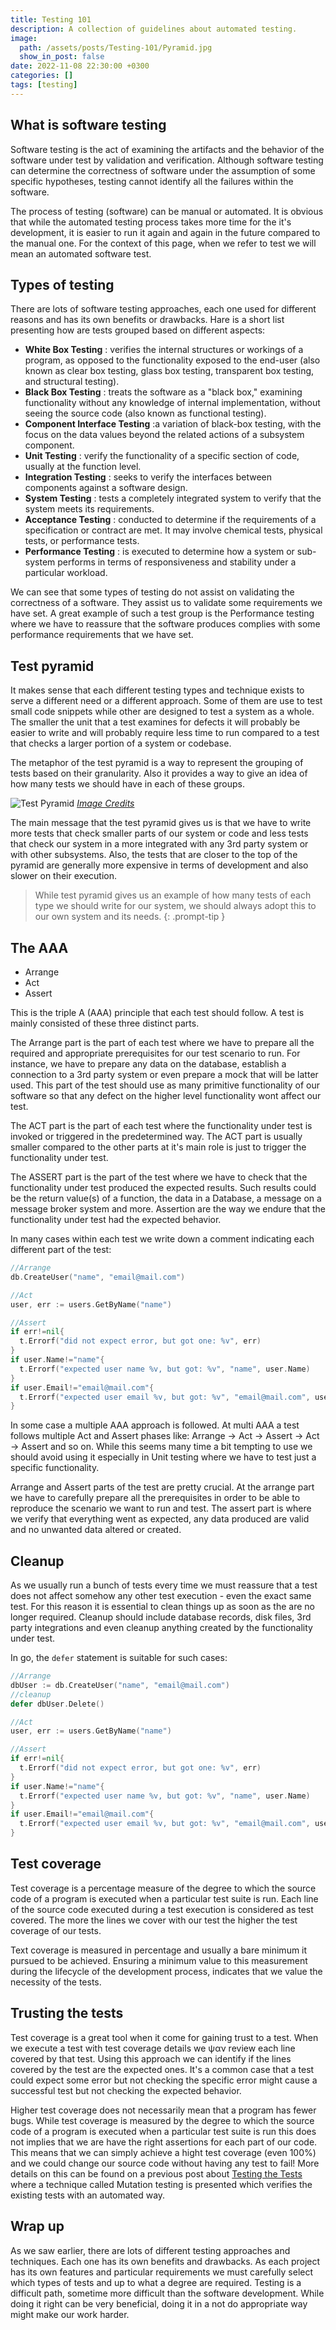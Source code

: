 ```yaml
---
title: Testing 101
description: A collection of guidelines about automated testing.
image:
  path: /assets/posts/Testing-101/Pyramid.jpg
  show_in_post: false
date: 2022-11-08 22:30:00 +0300
categories: []
tags: [testing]
---
```


## What is software testing

Software testing is the act of examining the artifacts and the behavior of the software under test by validation and 
verification. Although software testing can determine the correctness of software under the assumption of some specific 
hypotheses, testing cannot identify all the failures within the software.

The process of testing (software) can be manual or automated. It is obvious that while the automated testing process 
takes more time for the it's development, it is easier to run it again and again in the future compared to the manual
one. For the context of this page, when we refer to test we will mean an automated software test.

## Types of testing

There are lots of software testing approaches, each one used for different reasons and has its own benefits or
drawbacks. Hare is a short list presenting how are tests grouped based on different aspects: 

 - **White Box Testing** : verifies the internal structures or workings of a program, as opposed to the 
functionality exposed to the end-user (also known as clear box testing, glass box testing, transparent box 
testing, and structural testing).
 - **Black Box Testing** : treats the software as a "black box," examining functionality without any knowledge of 
internal implementation, without seeing the source code (also known as functional testing). 
 - **Component Interface Testing** :a variation of black-box testing, with the focus on the data values beyond
the related actions of a subsystem component.
 - **Unit Testing** : verify the functionality of a specific section of code, usually at the function level.
 - **Integration Testing** : seeks to verify the interfaces between components against a software design.
 - **System Testing** : tests a completely integrated system to verify that the system meets its requirements.
 - **Acceptance Testing** : conducted to determine if the requirements of a specification or contract are met. It may
involve chemical tests, physical tests, or performance tests.
 - **Performance Testing** : is executed to determine how a system or sub-system performs in terms of responsiveness and
  stability under a particular workload.

We can see that some types of testing do not assist on validating the correctness of a software. They assist us to
validate some requirements we have set. A great example of such a test group is the Performance testing where we have to
reassure that the software produces complies with some performance requirements that we have set.

## Test pyramid

It makes sense that each different testing types and technique exists to serve a different need
or a different approach. Some of them are use to test small code snippets while other are designed to 
test a system as a whole. The smaller the unit that a test examines for defects it will probably be easier to write and
will probably require less time to run compared to a test that checks a larger portion of a system or codebase. 

The metaphor of the test pyramid is a way to represent the grouping of tests based on their granularity. Also it
provides a way to give an idea of how many tests we should have in each of these groups.

![Test Pyramid](/assets/posts/Testing-101/testPyramid.png)
_[Image Credits](https://martinfowler.com/articles/practical-test-pyramid.html)_

The main message that the test pyramid gives us is that we have to write more tests that check smaller parts of our
system or code and less tests that check our system in a more integrated with any 3rd party system or with other
subsystems. Also, the tests that are closer to the top of the pyramid are generally more expensive in terms of 
development and also slower on their execution.

> While test pyramid gives us an example of how many tests of each type we should write for our system, we should always 
> adopt this to our own system and its needs. 
{: .prompt-tip }

## The AAA

* Arrange
* Act
* Assert

This is the triple A (AAA) principle that each test should follow. A test is mainly consisted of these three distinct
parts. 

The Arrange part is the part of each test where we have to prepare all the required and appropriate prerequisites for
our test scenario to run. For instance, we have to prepare any data on the database, establish a connection to a
3rd party system or even prepare a mock that will be latter used. This part of the test should use as many primitive 
functionality of our software so that any defect on the higher level functionality wont affect our test.

The ACT part is the part of each test where the functionality under test is invoked or triggered in the predetermined
way. The ACT part is usually smaller compared to the other parts at it's main role is just to trigger the functionality
under test.

The ASSERT part is the part of the test where we have to check that the functionality under test produced the expected 
results. Such results could be the return value(s) of a function, the data in a Database, a message on a message broker
system and more. Assertion are the way we endure that the functionality under test had the expected behavior.

In many cases within each test we write down a comment indicating each different part of the test:
```go
//Arrange
db.CreateUser("name", "email@mail.com")

//Act
user, err := users.GetByName("name")

//Assert
if err!=nil{
  t.Errorf("did not expect error, but got one: %v", err)
}
if user.Name!="name"{
  t.Errorf("expected user name %v, but got: %v", "name", user.Name)
}
if user.Email!="email@mail.com"{
  t.Errorf("expected user email %v, but got: %v", "email@mail.com", user.Email)
}
```

In some case a multiple AAA approach is followed. At multi AAA a test follows multiple Act and Assert phases like:
Arrange -> Act -> Assert -> Act -> Assert and so on. While this seems many time a bit tempting to use we should avoid
using it especially in Unit testing where we have to test just a specific functionality.

Arrange and Assert parts of the test are pretty crucial. At the arrange part we have to carefully prepare all the 
prerequisites in order to be able to reproduce the scenario we want to run and test. The assert part is where we verify
that everything went as expected, any data produced are valid and no unwanted data altered or created.

## Cleanup

As we usually run a bunch of tests every time we must reassure that a test does not affect somehow any other test 
execution - even the exact same test. For this reason it is essential to clean things up as soon as the are no longer
required. Cleanup should include database records, disk files, 3rd party integrations and even cleanup anything created
by the functionality under test. 

In go, the `defer` statement is suitable for such cases:
```go
//Arrange
dbUser := db.CreateUser("name", "email@mail.com")
//cleanup
defer dbUser.Delete()

//Act
user, err := users.GetByName("name")

//Assert
if err!=nil{
  t.Errorf("did not expect error, but got one: %v", err)
}
if user.Name!="name"{
  t.Errorf("expected user name %v, but got: %v", "name", user.Name)
}
if user.Email!="email@mail.com"{
  t.Errorf("expected user email %v, but got: %v", "email@mail.com", user.Email)
}
```

## Test coverage

Test coverage is a percentage measure of the degree to which the source code of a program is executed when a particular
test suite is run. Each line of the source code executed during a test execution is considered as test covered. 
The more the lines we cover with our test the higher the test coverage of our tests. 

Text coverage is measured in percentage and usually a bare minimum it pursued to be achieved.
Ensuring a minimum value to this measurement during the lifecycle of the development process,
indicates that we value the necessity of the tests.

## Trusting the tests

Test coverage is a great tool when it come for gaining trust to a test. When we execute a test with test coverage
details we ψαν review each line covered by that test. Using this approach we can identify if the lines covered by the 
test are the expected ones. It's a common case that a test could expect some error but not checking the specific error
might cause a successful test but not checking the expected behavior.

Higher test coverage does not necessarily mean that a program has fewer bugs. While test coverage is measured by 
the degree to which the source code of a program is executed when a particular test suite is run this does not implies
that we are have the right assertions for each part of our code. This means that we can simply achieve a hight test
coverage (even 100%) and we could change our source code without having any test to fail! More details on this can be
found on a previous post about [Testing the Tests](https://mzampetakis.com/posts/Testing-the-Tests/) where a technique
called Mutation testing is presented which verifies the existing tests with an automated way.

## Wrap up

As we saw earlier, there are lots of different testing approaches and techniques. Each one has its own benefits and
drawbacks. As each project has its own features and particular requirements we must carefully select which types of 
tests and up to what a degree are required. Testing is a difficult path, sometime more difficult than the software 
development. While doing it right can be very beneficial, doing it in a not do appropriate way might make our work 
harder.


